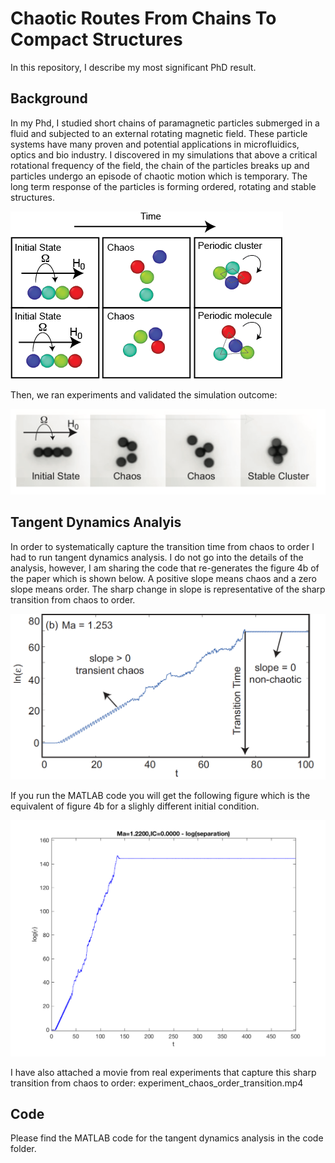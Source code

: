 # Chaotic Routes From Chains To Compact Structures
In this repository, I describe my most significant PhD result. 

## Background
In my Phd, I studied short chains of paramagnetic particles submerged in a fluid and subjected to an external rotating magnetic field. These particle systems have many proven and potential applications in microfluidics, optics and bio industry. I discovered in my simulations that above a critical rotational frequency of the field, the chain of the particles breaks up and particles undergo an episode of chaotic motion which is temporary. The long term response of the particles is forming ordered, rotating and stable structures. 

![](Figures/simulation.png)

Then, we ran experiments and validated the simulation outcome: 

![](Figures/experiment.png)

## Tangent Dynamics Analyis 
In order to systematically capture the transition time from chaos to order I had to run tangent dynamics analysis. I do not go into the details of the analysis, however, I am sharing the code that re-generates the figure 4b of the paper which is shown below. A positive slope means chaos and a zero slope means order. The sharp change in slope is representative of the sharp transition from chaos to order. 

![](Figures/fig4b.png)

If you run the MATLAB code you will get the following figure which is the equivalent of figure 4b for a slighly different initial condition. 

![](Figures/fig4b_regenerated.png)

I have also attached a movie from real experiments that capture this sharp transition from chaos to order: experiment_chaos_order_transition.mp4

## Code
Please find the MATLAB code for the tangent dynamics analysis in the code folder. 


